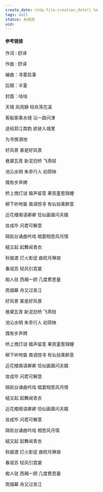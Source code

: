 ```yaml
---
create_date: <%tp.file.creation_date() %>
tags: null
status: 未阅读 
uid: 
---
```



#### 参考链接



作词 : 舒译

作曲 : 舒译

编曲：寻雾启事

后期：半夏

封面：咕咕

天晴 风雨静 轻舟荡花溪

客船家乘水镜 沿一路问津

途经郭江南韵 欲驶入城里

为寻换酒地

好风景 甚是好风景

巷黛瓦青 新泥旧桥 飞燕轻

池沁水明 朱亭行人 初荷映

偶有步声娉

桥上拽灯谜 嬉声留意 果孩童惹锦鲤

柳下听吻笛 南调惊寻 有仙翁乘醉意

近花楼阁语卿卿 恰似画眉问夫婿

妆成毕 问君可解意

隔街台诵曲吟戏 唱罢相思风月情

槌又起 起舞闻青衣

秋娘渡 灯火影促 曲皎月琳琅

春闺苏 轻风引霓裳

痴人驻 西厢一顾 几度费思量

雨烟幕 舟又过吴江

好风景 甚是好风景

巷黛瓦青 新泥旧桥 飞燕轻

池沁水明 朱亭行人 初荷映

偶有步声娉

桥上拽灯谜 嬉声留意 果孩童惹锦鲤

柳下听吻笛 南调惊寻 有仙翁乘醉意

近花楼阁语卿卿 恰似画眉问夫婿

妆成毕 问君可解意

隔街台诵曲吟戏 唱罢相思风月情

槌又起 起舞闻青衣

近花楼阁语卿卿 恰似画眉问夫婿

妆成毕 问君可解意

隔街台诵曲吟戏 相思风月情

槌又起 起舞闻青衣

秋娘渡 灯火影促 曲皎月琳琅

春闺苏 轻风引霓裳

痴人驻 西厢一顾 几度费思量

雨烟幕 舟又过吴江